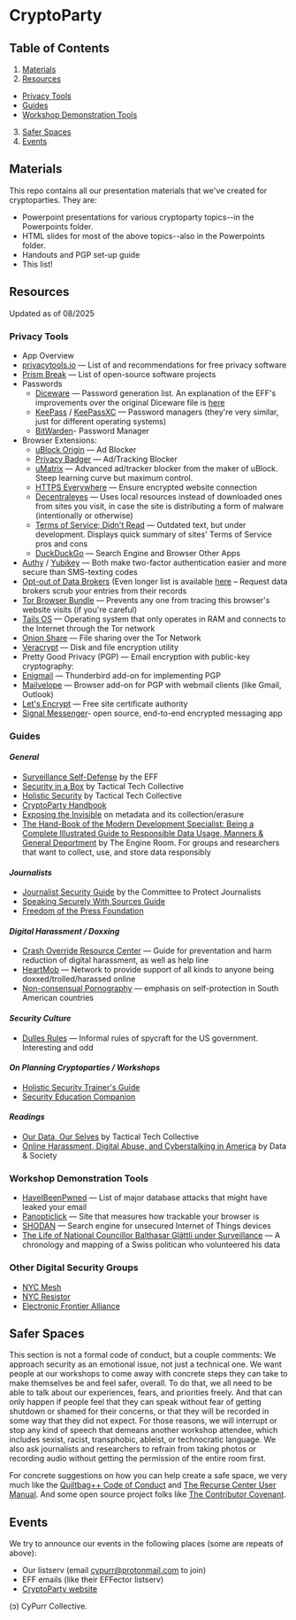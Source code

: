# CryptoParty
## Table of Contents
1. [Materials](#materials)
2. [Resources](#resources)
*  [Privacy Tools](#privacy-tools)
*  [Guides](#guides)
*  [Workshop Demonstration Tools](#workshop-demonstration-tools)
3. [Safer Spaces](#safer-spaces)
4. [Events](#events)

## Materials
This repo contains all our presentation materials that we've created for cryptoparties. They are:
* Powerpoint presentations for various cryptoparty topics--in the Powerpoints folder.
* HTML slides for most of the above topics--also in the Powerpoints folder.
* Handouts and PGP set-up guide
* This list!

## Resources 
Updated as of 08/2025

### Privacy Tools
* App Overview
 * [privacytools.io](https://www.privacytools.io/) — List of and recommendations for free privacy software
 * [Prism Break](https://prism-break.org/en/) — List of open-source software projects
* Passwords
   * [Diceware](https://www.eff.org/files/2016/07/18/eff_large_wordlist.txt) — Password generation list. An explanation of the EFF's improvements over the original Diceware file is [here](https://www.eff.org/deeplinks/2016/07/new-wordlists-random-passphrases)
   * [KeePass](https://keepass.info/) / [KeePassXC](https://www.keepassxc.org/) — Password managers (they're very similar, just for different operating systems)
   * [BitWarden](https://bitwarden.com/)- Password Manager
* Browser Extensions: 
  * [uBlock Origin](https://www.ublock.org/) — Ad Blocker
  * [Privacy Badger](https://www.eff.org/privacybadger) — Ad/Tracking Blocker
  * [uMatrix](https://github.com/gorhill/uMatrix) — Advanced ad/tracker blocker from the maker of uBlock. Steep learning curve but maximum control.
  * [HTTPS Everywhere](https://www.eff.org/https-everywhere) — Ensure encrypted website connection
  * [Decentraleyes](https://decentraleyes.org/) — Uses local resources instead of downloaded ones from sites you visit, in case the site is distributing a form of malware (intentionally or otherwise)
  * [Terms of Service; Didn't Read](https://tosdr.org/) — Outdated text, but under development. Displays quick summary of sites' Terms of Service pros and cons
  * [DuckDuckGo](https://duckduckgo.com/) — Search Engine and Browser
Other Apps
 * [Authy](https://authy.com/) / [Yubikey](https://www.yubico.com) — Both make two-factor authentication easier and more secure than SMS-texting codes
 * [Opt-out of Data Brokers](https://www.the-parallax.com/2016/04/07/how-to-clean-up-or-delete-data-brokers-profiles-of-you/) (Even longer list is available [here](https://www.stopdatamining.me/opt-out-list/) – Request data brokers scrub your entries from their records
 * [Tor Browser Bundle](https://www.torproject.org/projects/torbrowser.html.en) — Prevents any one from tracing this browser's website visits (if you're careful)
 * [Tails OS](https://tails.boum.org/) — Operating system that only operates in RAM and connects to the Internet through the Tor network
 * [Onion Share](https://onionshare.org/) — File sharing over the Tor Network
 * [Veracrypt](https://www.veracrypt.fr/en/Home.html) — Disk and file encryption utility
 * Pretty Good Privacy (PGP) — Email encryption with public-key cryptography:
  * [Enigmail](https://www.enigmail.net/index.php/en/) — Thunderbird add-on for implementing PGP
  * [Mailvelope](https://www.mailvelope.com/en/) — Browser add-on for PGP with webmail clients (like Gmail, Outlook)
 * [Let's Encrypt](https://letsencrypt.org/) — Free site certificate authority
 * [Signal Messenger](https://signal.org/)- open source, end-to-end encrypted messaging app

### Guides
#### *General*
* [Surveillance Self-Defense](https://ssd.eff.org/) by the EFF
* [Security in a Box](https://securityinabox.org/en/) by Tactical Tech Collective
* [Holistic Security](https://holistic-security.tacticaltech.org) by Tactical Tech Collective
* [CryptoParty Handbook](https://www.cryptoparty.in/learn/handbook)
* [Exposing the Invisible](https://exposingtheinvisible.org/) on metadata and its collection/erasure
* [The Hand-Book of the Modern Development Specialist: Being a Complete Illustrated Guide to Responsible Data Usage, Manners & General Deportment](http://responsibledata.io/resources/handbook/) by The Engine Room. For groups and researchers that want to collect, use, and store data responsibly

#### *Journalists*
* [Journalist Security Guide](https://cpj.org/reports/2012/04/journalist-security-guide.php) by the Committee to Protect Journalists
* [Speaking Securely With Sources Guide](https://source.opennews.org/guides/speaking-securely-sources/)
* [Freedom of the Press Foundation](https://freedom.press/)

#### *Digital Harassment / Doxxing*
* [Crash Override Resource Center](http://www.crashoverridenetwork.com/resources.html) — Guide for preventation and harm reduction of digital harassment, as well as help line
* [HeartMob](https://iheartmob.org/) — Network to provide support of all kinds to anyone being doxxed/trolled/harassed online
* [Non-consensual Pornography](https://acoso.online/en/) — emphasis on self-protection in South American countries 

#### *Security Culture*
* [Dulles Rules](https://grugq.github.io/resources/Dulles%20on%20Tradecraft.pdf) — Informal rules of spycraft for the US government. Interesting and odd

 #### *On Planning Cryptoparties / Workshops*
* [Holistic Security Trainer's Guide](https://holistic-security.tacticaltech.org/trainers-manual)
* [Security Education Companion](https://sec.eff.org/)

 #### *Readings*
* [Our Data, Our Selves](https://ourdataourselves.tacticaltech.org/) by Tactical Tech Collective
* [Online Harassment, Digital Abuse, and Cyberstalking in America](https://www.datasociety.net/pubs/oh/Online_Harassment_2016.pdf) by Data & Society

### Workshop Demonstration Tools
* [HaveIBeenPwned](https://haveibeenpwned.com/) — List of major database attacks that might have leaked your email 
* [Panopticlick](https://panopticlick.eff.org/) — Site that measures how trackable your browser is
* [SHODAN](https://www.shodan.io/) — Search engine for unsecured Internet of Things devices
* [The Life of National Councillor Balthasar Glättli under Surveillance](https://www.digitale-gesellschaft.ch/dr.html) — A chronology and mapping of a Swiss politican who volunteered his data

### Other Digital Security Groups 
* [NYC Mesh](https://nycmesh.net/)
* [NYC Resistor](https://www.nycresistor.com/)
* [Electronic Frontier Alliance](https://www.eff.org/electronic-frontier-alliance)
  
## Safer Spaces <a name="safer-spaces"></a>
This section is not a formal code of conduct, but a couple comments:
We approach security as an emotional issue, not just a technical one. We want people at our workshops to come away with concrete steps they can take to make themselves be and feel safer, overall. To do that, we all need to be able to talk about our experiences, fears, and priorities freely. And that can only happen if people feel that they can speak without fear of getting shutdown or shamed for their concerns, or that they will be recorded in some way that they did not expect. For those reasons, we will interrupt or stop any kind of speech that demeans another workshop attendee, which includes sexist, racist, transphobic, ableist, or technocratic language. We also ask journalists and researchers to refrain from taking photos or recording audio without getting the permission of the entire room first. 

For concrete suggestions on how you can help create a safe space, we very much like the [Quiltbag++ Code of Conduct](https://github.com/quiltbagtech/whatisquiltbag/wiki/Code-of-Conduct-Draft) and [The Recurse Center User Manual](https://www.recurse.com/manual). And some open source project folks like [The Contributor Covenant](https://www.contributor-covenant.org/).

## Events
We try to announce our events in the following places (some are repeats of above):
* Our listserv (email cypurr@protonmail.com to join)
* EFF emails (like their EFFector listserv)
* [CryptoParty website](https://www.cryptoparty.in)

(ɔ) CyPurr Collective. 
